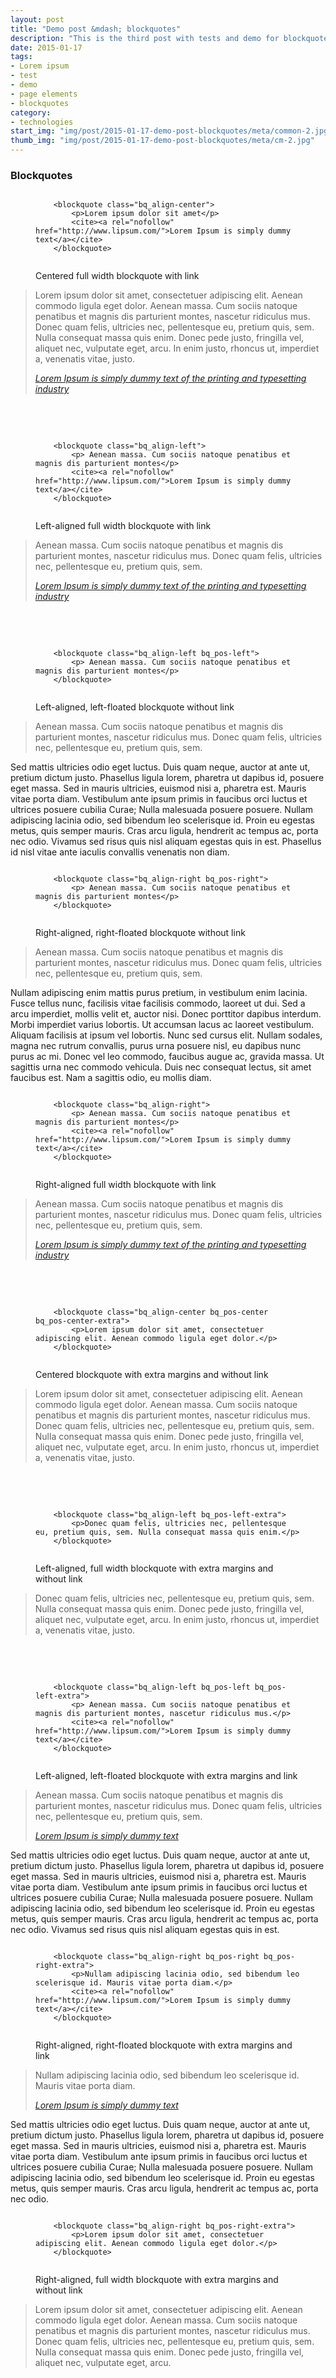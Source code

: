 ```yaml
---
layout: post
title: "Demo post &mdash; blockquotes"
description: "This is the third post with tests and demo for blockquotes with code snippets and explanations"
date: 2015-01-17
tags: 
- Lorem ipsum
- test 
- demo
- page elements
- blockquotes
category:
- technologies
start_img: "img/post/2015-01-17-demo-post-blockquotes/meta/common-2.jpg"
thumb_img: "img/post/2015-01-17-demo-post-blockquotes/meta/cm-2.jpg"
---
```

<h3 class="typo_serif typo_center">Blockquotes</h3>

<!-- centered blockquote -->

<figure class="code_center code_center-extra">
    <pre><code class="language-markup">    
    &lt;blockquote class=&quot;bq_align-center&quot;&gt;
        &lt;p&gt;Lorem ipsum dolor sit amet&lt;/p&gt;
        &lt;cite&gt;&lt;a rel=&quot;nofollow&quot; href=&quot;http://www.lipsum.com/&quot;&gt;Lorem Ipsum is simply dummy text&lt;/a&gt;&lt;/cite&gt;
    &lt;/blockquote&gt;                
    </code></pre>
    <figcaption>Centered full width blockquote with link</figcaption>
</figure>
<blockquote class="bq_align-center" title="Centered full width blockquote with link">
    <p>Lorem ipsum dolor sit amet, consectetuer adipiscing elit. Aenean commodo ligula eget dolor. Aenean massa. Cum sociis natoque penatibus et magnis dis parturient montes, nascetur ridiculus mus. Donec quam felis, ultricies nec, pellentesque eu, pretium quis, sem. Nulla consequat massa quis enim. Donec pede justo, fringilla vel, aliquet nec, vulputate eget, arcu. In enim justo, rhoncus ut, imperdiet a, venenatis vitae, justo.</p>
    <cite><a rel="nofollow" href="http://www.lipsum.com/">Lorem Ipsum is simply dummy text of the printing and typesetting industry</a></cite>
</blockquote>

<br>
<br>

<!-- left-aligned blockquote -->

<figure class="code_center code_center-extra">
    <pre><code class="language-markup">
    &lt;blockquote class=&quot;bq_align-left&quot;&gt;
        &lt;p&gt; Aenean massa. Cum sociis natoque penatibus et magnis dis parturient montes&lt;/p&gt;
        &lt;cite&gt;&lt;a rel=&quot;nofollow&quot; href=&quot;http://www.lipsum.com/&quot;&gt;Lorem Ipsum is simply dummy text&lt;/a&gt;&lt;/cite&gt;
    &lt;/blockquote&gt;                
    </code></pre>
    <figcaption>Left-aligned full width blockquote with link</figcaption>
</figure>
<blockquote class="bq_align-left" title="Left-aligned full width blockquote with link">
    <p> Aenean massa. Cum sociis natoque penatibus et magnis dis parturient montes, nascetur ridiculus mus. Donec quam felis, ultricies nec, pellentesque eu, pretium quis, sem.</p>
    <cite><a rel="nofollow" href="http://www.lipsum.com/">Lorem Ipsum is simply dummy text of the printing and typesetting industry</a></cite>
</blockquote>

<br>
<br>

<!-- left-floated blockquote -->

<figure class="code_center code_center-extra">
    <pre><code class="language-markup"> 
    &lt;blockquote class=&quot;bq_align-left bq_pos-left&quot;&gt;
        &lt;p&gt; Aenean massa. Cum sociis natoque penatibus et magnis dis parturient montes&lt;/p&gt;
    &lt;/blockquote&gt;               
    </code></pre>
    <figcaption>Left-aligned, left-floated blockquote without link</figcaption>
</figure>
<blockquote class="bq_align-left bq_pos-left" title="Left-aligned, left-floated blockquote without link">
    <p> Aenean massa. Cum sociis natoque penatibus et magnis dis parturient montes, nascetur ridiculus mus. Donec quam felis, ultricies nec, pellentesque eu, pretium quis, sem.</p>
</blockquote>
<p>Sed mattis ultricies odio eget luctus. Duis quam neque, auctor at ante ut, pretium dictum justo. Phasellus ligula lorem, pharetra ut dapibus id, posuere eget massa. Sed in mauris ultricies, euismod nisi a, pharetra est. Mauris vitae porta diam. Vestibulum ante ipsum primis in faucibus orci luctus et ultrices posuere cubilia Curae; Nulla malesuada posuere posuere. Nullam adipiscing lacinia odio, sed bibendum leo scelerisque id. Proin eu egestas metus, quis semper mauris. Cras arcu ligula, hendrerit ac tempus ac, porta nec odio. Vivamus sed risus quis nisl aliquam egestas quis in est. Phasellus id nisl vitae ante iaculis convallis venenatis non diam. </p>

<!-- right-floated blockquote -->

<figure class="code_center code_center-extra">
    <pre><code class="language-markup">
    &lt;blockquote class=&quot;bq_align-right bq_pos-right&quot;&gt;
        &lt;p&gt; Aenean massa. Cum sociis natoque penatibus et magnis dis parturient montes&lt;/p&gt;
    &lt;/blockquote&gt;                
    </code></pre>
    <figcaption>Right-aligned, right-floated blockquote without link</figcaption>
</figure>
<blockquote class="bq_align-right bq_pos-right" title="Right-aligned, right-floated blockquote without link">
    <p> Aenean massa. Cum sociis natoque penatibus et magnis dis parturient montes, nascetur ridiculus mus. Donec quam felis, ultricies nec, pellentesque eu, pretium quis, sem.</p>
</blockquote>
<p>Nullam adipiscing enim mattis purus pretium, in vestibulum enim lacinia. Fusce tellus nunc, facilisis vitae facilisis commodo, laoreet ut dui. Sed a arcu imperdiet, mollis velit et, auctor nisi. Donec porttitor dapibus interdum. Morbi imperdiet varius lobortis. Ut accumsan lacus ac laoreet vestibulum. Aliquam facilisis at ipsum vel lobortis. Nunc sed cursus elit. Nullam sodales, magna nec rutrum convallis, purus urna posuere nisl, eu dapibus nunc purus ac mi. Donec vel leo commodo, faucibus augue ac, gravida massa. Ut sagittis urna nec commodo vehicula. Duis nec consequat lectus, sit amet faucibus est. Nam a sagittis odio, eu mollis diam. </p>

<!-- right-aligned blockquote -->

<figure class="code_center code_center-extra">
    <pre><code class="language-markup">
    &lt;blockquote class=&quot;bq_align-right&quot;&gt;
        &lt;p&gt; Aenean massa. Cum sociis natoque penatibus et magnis dis parturient montes&lt;/p&gt;
        &lt;cite&gt;&lt;a rel=&quot;nofollow&quot; href=&quot;http://www.lipsum.com/&quot;&gt;Lorem Ipsum is simply dummy text&lt;/a&gt;&lt;/cite&gt;
    &lt;/blockquote&gt;                
    </code></pre>
    <figcaption>Right-aligned full width blockquote with link</figcaption>
</figure>
<blockquote class="bq_align-right" title="Right-aligned full width blockquote with link">
    <p> Aenean massa. Cum sociis natoque penatibus et magnis dis parturient montes, nascetur ridiculus mus. Donec quam felis, ultricies nec, pellentesque eu, pretium quis, sem.</p>
    <cite><a rel="nofollow" href="http://www.lipsum.com/">Lorem Ipsum is simply dummy text of the printing and typesetting industry</a></cite>
</blockquote>

<br>
<br>

<!-- centered extra margin blockquote -->

<figure class="code_center code_center-extra">
    <pre><code class="language-markup">
    &lt;blockquote class=&quot;bq_align-center bq_pos-center bq_pos-center-extra&quot;&gt;
        &lt;p&gt;Lorem ipsum dolor sit amet, consectetuer adipiscing elit. Aenean commodo ligula eget dolor.&lt;/p&gt;
    &lt;/blockquote&gt;                
    </code></pre>
    <figcaption>Centered blockquote with extra margins and without link</figcaption>
</figure>
<blockquote class="bq_align-center bq_pos-center bq_pos-center-extra" title="Centered blockquote with extra margins and without link">
    <p>Lorem ipsum dolor sit amet, consectetuer adipiscing elit. Aenean commodo ligula eget dolor. Aenean massa. Cum sociis natoque penatibus et magnis dis parturient montes, nascetur ridiculus mus. Donec quam felis, ultricies nec, pellentesque eu, pretium quis, sem. Nulla consequat massa quis enim. Donec pede justo, fringilla vel, aliquet nec, vulputate eget, arcu. In enim justo, rhoncus ut, imperdiet a, venenatis vitae, justo.</p>
</blockquote>

<br>
<br>

<!-- left-aligned full-width extra margin blockquote -->

<figure class="code_center code_center-extra">
    <pre><code class="language-markup">
    &lt;blockquote class=&quot;bq_align-left bq_pos-left-extra&quot;&gt;
        &lt;p&gt;Donec quam felis, ultricies nec, pellentesque eu, pretium quis, sem. Nulla consequat massa quis enim.&lt;/p&gt;
    &lt;/blockquote&gt;                
    </code></pre>
    <figcaption>Left-aligned, full width blockquote with extra margins and without link</figcaption>
</figure>   
<blockquote class="bq_align-left bq_pos-left-extra" title="Left-aligned, full width blockquote with extra margins and without link">
    <p>Donec quam felis, ultricies nec, pellentesque eu, pretium quis, sem. Nulla consequat massa quis enim. Donec pede justo, fringilla vel, aliquet nec, vulputate eget, arcu. In enim justo, rhoncus ut, imperdiet a, venenatis vitae, justo.</p>
</blockquote>

<br>
<br>

<!-- left-aligned left-floated (with extra margin) blockquote -->

<figure class="code_center code_center-extra">
    <pre><code class="language-markup">
    &lt;blockquote class=&quot;bq_align-left bq_pos-left bq_pos-left-extra&quot;&gt;
        &lt;p&gt; Aenean massa. Cum sociis natoque penatibus et magnis dis parturient montes, nascetur ridiculus mus.&lt;/p&gt;
        &lt;cite&gt;&lt;a rel=&quot;nofollow&quot; href=&quot;http://www.lipsum.com/&quot;&gt;Lorem Ipsum is simply dummy text&lt;/a&gt;&lt;/cite&gt;
    &lt;/blockquote&gt;                
    </code></pre>
    <figcaption>Left-aligned, left-floated blockquote with extra margins and link</figcaption>
</figure>
<blockquote class="bq_align-left bq_pos-left bq_pos-left-extra" title="Left-aligned, left-floated blockquote with extra margins and link">
    <p> Aenean massa. Cum sociis natoque penatibus et magnis dis parturient montes, nascetur ridiculus mus. Donec quam felis, ultricies nec, pellentesque eu, pretium quis, sem.</p>
    <cite><a rel="nofollow" href="http://www.lipsum.com/">Lorem Ipsum is simply dummy text</a></cite>
</blockquote>
<p>Sed mattis ultricies odio eget luctus. Duis quam neque, auctor at ante ut, pretium dictum justo. Phasellus ligula lorem, pharetra ut dapibus id, posuere eget massa. Sed in mauris ultricies, euismod nisi a, pharetra est. Mauris vitae porta diam. Vestibulum ante ipsum primis in faucibus orci luctus et ultrices posuere cubilia Curae; Nulla malesuada posuere posuere. Nullam adipiscing lacinia odio, sed bibendum leo scelerisque id. Proin eu egestas metus, quis semper mauris. Cras arcu ligula, hendrerit ac tempus ac, porta nec odio. Vivamus sed risus quis nisl aliquam egestas quis in est. </p>

<!-- right-aligned right-floated (with extra margin) blockquote -->

<figure class="code_center code_center-extra">
    <pre><code class="language-markup">
    &lt;blockquote class=&quot;bq_align-right bq_pos-right bq_pos-right-extra&quot;&gt;
        &lt;p&gt;Nullam adipiscing lacinia odio, sed bibendum leo scelerisque id. Mauris vitae porta diam.&lt;/p&gt;
        &lt;cite&gt;&lt;a rel=&quot;nofollow&quot; href=&quot;http://www.lipsum.com/&quot;&gt;Lorem Ipsum is simply dummy text&lt;/a&gt;&lt;/cite&gt;
    &lt;/blockquote&gt;                
    </code></pre>
    <figcaption>Right-aligned, right-floated blockquote with extra margins and link</figcaption>
</figure>
<blockquote class="bq_align-right bq_pos-right bq_pos-right-extra" title="Right-aligned, right-floated blockquote with extra margins and link">
    <p>Nullam adipiscing lacinia odio, sed bibendum leo scelerisque id. Mauris vitae porta diam.</p>
    <cite><a rel="nofollow" href="http://www.lipsum.com/">Lorem Ipsum is simply dummy text</a></cite>
</blockquote>
<p>Sed mattis ultricies odio eget luctus. Duis quam neque, auctor at ante ut, pretium dictum justo. Phasellus ligula lorem, pharetra ut dapibus id, posuere eget massa. Sed in mauris ultricies, euismod nisi a, pharetra est. Mauris vitae porta diam. Vestibulum ante ipsum primis in faucibus orci luctus et ultrices posuere cubilia Curae; Nulla malesuada posuere posuere. Nullam adipiscing lacinia odio, sed bibendum leo scelerisque id. Proin eu egestas metus, quis semper mauris. Cras arcu ligula, hendrerit ac tempus ac, porta nec odio. </p>
    
<!-- right-aligned full-width extra margin blockquote -->

<figure class="code_center code_center-extra">
    <pre><code class="language-markup"> 
    &lt;blockquote class=&quot;bq_align-right bq_pos-right-extra&quot;&gt;
        &lt;p&gt;Lorem ipsum dolor sit amet, consectetuer adipiscing elit. Aenean commodo ligula eget dolor.&lt;/p&gt;
    &lt;/blockquote&gt;               
    </code></pre>
    <figcaption>Right-aligned, full width blockquote with extra margins and without link</figcaption>
</figure>
<blockquote class="bq_align-right bq_pos-right-extra" title="Right-aligned, full width blockquote with extra margins and without link">
    <p>Lorem ipsum dolor sit amet, consectetuer adipiscing elit. Aenean commodo ligula eget dolor. Aenean massa. Cum sociis natoque penatibus et magnis dis parturient montes, nascetur ridiculus mus. Donec quam felis, ultricies nec, pellentesque eu, pretium quis, sem. Nulla consequat massa quis enim. Donec pede justo, fringilla vel, aliquet nec, vulputate eget, arcu. </p>
</blockquote>
